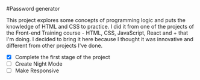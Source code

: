 #Password generator

This project explores some concepts of programming logic and puts the knowledge of HTML and CSS to practice.
I did it from one of the projects of the Front-end Training course - HTML, CSS, JavaScript, React and + that I'm doing. 
I decided to bring it here because I thought it was innovative and different from other projects I've done.

- [x] Complete the first stage of the project
- [ ] Create Night Mode
- [ ] Make Responsive
